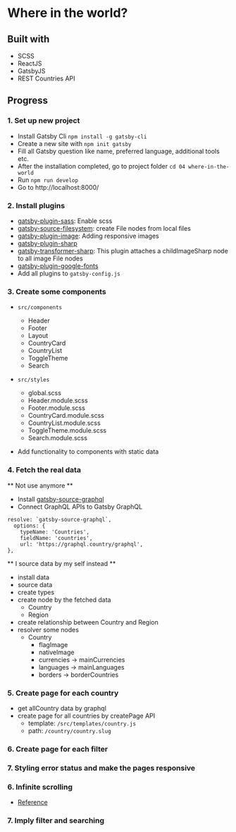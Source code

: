# Where in the world?

## Built with

- SCSS
- ReactJS
- GatsbyJS
- REST Countries API

## Progress

### 1. Set up new project

- Install Gatsby Cli `npm install -g gatsby-cli`
- Create a new site with `npm init gatsby`
- Fill all Gatsby question like name, preferred language, additional tools etc.
- After the installation completed, go to project folder `cd 04 where-in-the-world`
- Run `npm run develop`
- Go to http://localhost:8000/

### 2. Install plugins

- [gatsby-plugin-sass](https://www.gatsbyjs.com/docs/how-to/styling/sass/): Enable scss
- [gatsby-source-filesystem](https://www.gatsbyjs.com/docs/how-to/sourcing-data/sourcing-from-the-filesystem): create File nodes from local files
- [gatsby-plugin-image](https://www.gatsbyjs.com/plugins/gatsby-plugin-image/): Adding responsive images
- [gatsby-plugin-sharp](https://www.gatsbyjs.com/plugins/gatsby-plugin-sharp/)
- [gatsby-transformer-sharp](https://www.gatsbyjs.com/docs/conceptual/image-plugin-architecture/#gatsby-transformer-sharp): This plugin attaches a childImageSharp node to all image File nodes
- [gatsby-plugin-google-fonts](https://www.gatsbyjs.com/plugins/gatsby-plugin-google-fonts/)
- Add all plugins to `gatsby-config.js`

### 3. Create some components

- `src/components`

  - Header
  - Footer
  - Layout
  - CountryCard
  - CountryList
  - ToggleTheme
  - Search

- `src/styles`

  - global.scss
  - Header.module.scss
  - Footer.module.scss
  - CountryCard.module.scss
  - CountryList.module.scss
  - ToggleTheme.module.scss
  - Search.module.scss

- Add functionality to components with static data

### 4. Fetch the real data

** Not use anymore **

- Install [gatsby-source-graphql](https://www.gatsbyjs.com/plugins/gatsby-source-graphql/)
- Connect GraphQL APIs to Gatsby GraphQL

```
resolve: `gatsby-source-graphql`,
  options: {
    typeName: 'Countries',
    fieldName: 'countries',
    url: 'https://graphql.country/graphql',
},
```

** I source data by my self instead **

- install data
- source data
- create types
- create node by the fetched data
  - Country
  - Region
- create relationship between Country and Region
- resolver some nodes
  - Country
    - flagImage
    - nativeImage
    - currencies -> mainCurrencies
    - languages -> mainLanguages
    - borders -> borderCountries

### 5. Create page for each country

- get allCountry data by graphql
- create page for all countries by createPage API
  - template: `/src/templates/country.js`
  - path: `/country/country.slug`

### 6. Create page for each filter

### 7. Styling error status and make the pages responsive

### 6. Infinite scrolling

- [Reference](https://www.erichowey.dev/writing/load-more-button-and-infinite-scroll-in-gatsby/)

### 7. Imply filter and searching
